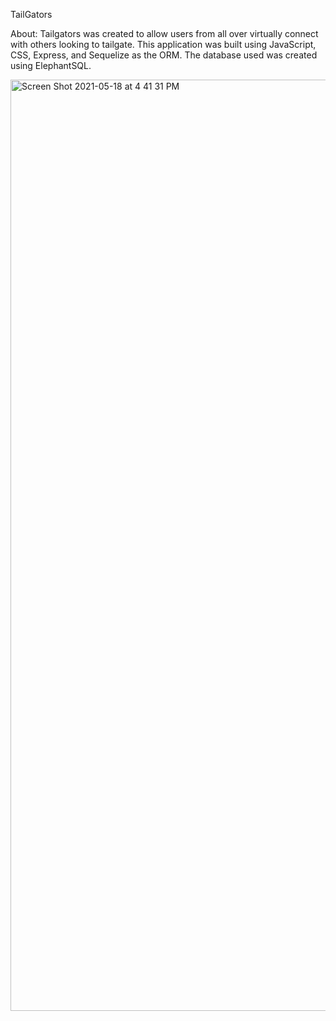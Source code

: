 TailGators

About: Tailgators was created to allow users from all over virtually connect with others looking to tailgate. This application was built using JavaScript, CSS, Express, and Sequelize as the ORM. The database used was created using ElephantSQL. 

<img width="1490" alt="Screen Shot 2021-05-18 at 4 41 31 PM" src="https://user-images.githubusercontent.com/74263949/118721798-507c5f80-b7f9-11eb-8cc1-dc1c298ad87d.png">

